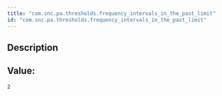```yaml
---
title: "com.snc.pa.thresholds.frequency_intervals_in_the_past_limit"
id: "com.snc.pa.thresholds.frequency_intervals_in_the_past_limit"
---
```

## Description



## Value: 
```
2
```
